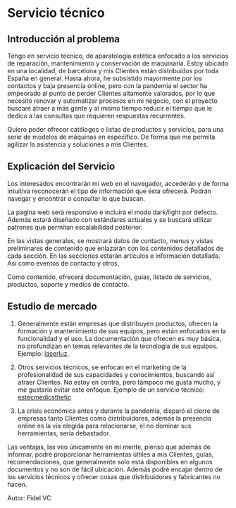 # Servicio técnico

## Introducción al problema

Tengo en servicio técnico, de aparatología estética enfocado a los servicios de reparación, mantenimiento y conservación de maquinaria. Estoy ubicado en una localidad, de barcelona y mis Clientes están distribuidos por toda España en general. Hasta ahora, he subsistido mayormente por los contactos y baja presencia online, pero con la pandemia el sector ha empeorado al punto de perder Clientes altamente valorados, por lo que necesito renovar y automatizar procesos en mi negocio, con el proyecto buscaré atraer a más gente y al mismo tiempo reducir el tiempo que le dedico a las consultas que requieren respuestas recurrentes.

Quiero poder ofrecer catálogos o listas de productos y servicios, para una serie de modelos de máquinas en específico. De forma que me permita agilizar la asistencia y soluciones a mis Clientes.

## Explicación del Servicio

Los interesados encontrarán mi web en el navegador, accederán y de forma intuitiva reconocerán el tipo de información que ésta ofrecerá. Podrán navegar y encontrar o consultar lo que buscan.

La pagína web será responsivo e incluirá el modo dark/light por defecto. Además estará diseñado con estándares actuales y se buscará utilizar patrones que permitan escalabilidad posterior.

En las vistas generales, se mostrará datos de contacto, menus y vistas preliminares de contenido que enlazarán con los contenidos detallados de cada sección. En las secciones estarán artículos e información detallada. Así como eventos de contacto y otros.

Como contenido, ofrecerá documentación, guías, listado de servicios, productos, soporte y medios de contacto.

## Estudio de mercado

1. Generalmente están empresas que distribuyen productos, ofrecen la formación y mantenimiento de sus equipos, pero están enfocados en la funcionalidad y el uso. La documentación que ofrecen es muy básica, no profundizan en temas relevantes de la tecnología de sus equipos. Ejemplo: [laserluz](https://laserluz.com/).

2. Otros servicios técnicos, se enfocan en el marketing de la profesionalidad de sus capacidades y conocimientos, buscando así atraer Clientes. No estoy en contra, pero tampoco me gusta mucho, y me gustaría evitar este enfoque. Ejemplo de un servicio técnico: [estecmedicsthetic](https://stecmedicsthetic.com/?gclid=Cj0KCQjws-OEBhCkARIsAPhOkIZq8FKrljpa7pDZy937deYiRGKwbHTDFnBVn_xRqMgAKu7HCgk-6qUaAh87EALw_wcB)

3. La crisis económica antes y durante la pandemia, disparó el cierre de empresas tanto Clientes como distribuidores, además la presencia online es la vía elegida para relacionarse, el no dominar sus herramientas, sería debastador.

Las ventajas, las veo únicamente en mi mente, pienso que además de informar, podré proporcionar herramientas últiles a mis Clientes, guías, recomendaciones, que generalmente solo está disponibles en algunos documentos y no son de fácil ubicación. Además podré encajar dentro de los servicios técnicos y ofrecer cosas que distribuidores y fabricantes no hacen.

Autor: Fidel VC
